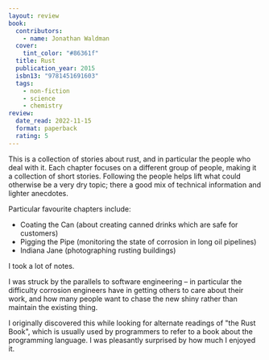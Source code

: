 ```yaml
---
layout: review
book:
  contributors:
    - name: Jonathan Waldman
  cover:
    tint_color: "#86361f"
  title: Rust
  publication_year: 2015
  isbn13: "9781451691603"
  tags:
    - non-fiction
    - science
    - chemistry
review:
  date_read: 2022-11-15
  format: paperback
  rating: 5
---
```


This is a collection of stories about rust, and in particular the people who deal with it.
Each chapter focuses on a different group of people, making it a collection of short stories.
Following the people helps lift what could otherwise be a very dry topic; there a good mix of technical information and lighter anecdotes.

Particular favourite chapters include:

*   Coating the Can (about creating canned drinks which are safe for customers)
*   Pigging the Pipe (monitoring the state of corrosion in long oil pipelines)
*   Indiana Jane (photographing rusting buildings)

I took a lot of notes.

I was struck by the parallels to software engineering – in particular the difficulty corrosion engineers have in getting others to care about their work, and how many people want to chase the new shiny rather than maintain the existing thing.

I originally discovered this while looking for alternate readings of "the Rust Book", which is usually used by programmers to refer to a book about the programming language.
I was pleasantly surprised by how much I enjoyed it.

